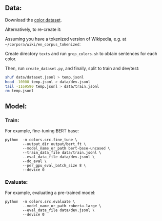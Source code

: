 ## Data:

Download the [color dataset](https://drive.google.com/file/d/13YNhqM7JyMgwC-nxJn0LKYSfdezcflfP/view?usp=sharing).

Alternatively, to re-create it:

Assuming you have a tokenized version of Wikipedia, e.g. at `~/corpora/wiki/en_corpus_tokenized`:

Create directory `texts` and run `grep_colors.sh` to obtain sentences for each color. 

Then, run `create_dataset.py`, and finally, split to train and dev/test:

```bash
shuf data/dataset.jsonl > temp.jsonl
head -10000 temp.jsonl > data/dev.jsonl
tail -1169590 temp.jsonl > data/train.jsonl
rm temp.jsonl
```

## Model:

### Train:

For example, fine-tuning BERT base:

```
python  -m colors.src.fine_tune \
        --output_dir output/bert_ft \
        --model_name_or_path bert-base-uncased \
        --train_data_file data/train.jsonl \
        --eval_data_file data/dev.jsonl \
        --do_eval \
        --per_gpu_eval_batch_size 8 \
        --device 0 
```

### Evaluate:

For example, evaluating a pre-trained model:

```
python  -m colors.src.evaluate \
        --model_name_or_path roberta-large \
        --eval_data_file data/dev.jsonl \
        --device 0 
```
